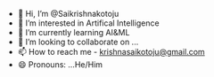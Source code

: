 - 👋 Hi, I’m @Saikrishnakotoju
- 👀 I’m interested in Artifical Intelligence
- 🌱 I’m currently learning AI&ML
- 💞️ I’m looking to collaborate on ...
- 📫 How to reach me - krishnasaikotoju@gmail.com
- 😄 Pronouns: ...He/Him


<!---
Saikrishnakotoju/Saikrishnakotoju is a ✨ special ✨ repository because its `README.md` (this file) appears on your GitHub profile.
You can click the Preview link to take a look at your changes.
--->
